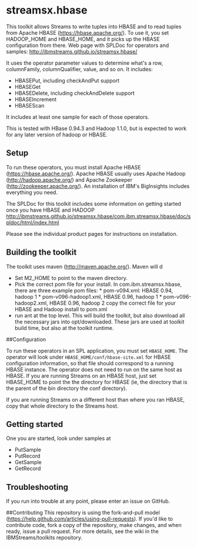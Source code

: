 streamsx.hbase
==============

This toolkit allows Streams to write tuples into HBASE and to read tuples from Apache HBASE (https://hbase.apache.org/). To use it, you set HADOOP_HOME and HBASE_HOME, and it picks up the HBASE configuration from there.  Web page with SPLDoc for operators and samples: http://ibmstreams.github.io/streamsx.hbase/

It uses the operator parameter values to determine what's a row, columnFamily, columnQualifier, value, and so on. It includes:
*    HBASEPut, including checkAndPut support
*    HBASEGet
*    HBASEDelete, including checkAndDelete support
*    HBASEIncrement
*    HBASEScan

It includes at least one sample for each of those operators.

This is tested with HBase 0.94.3 and Hadoop 1.1.0, but is expected to work for any later version of hadoop or HBASE.  

## Setup

To run these operators, you must install Apache HBASE (https://hbase.apache.org/).  Apache HBASE usually uses Apache Hadoop (http://hadoop.apache.org/) and Apache Zookeeper (http://zookeeper.apache.org/).  An installation of IBM's BigInsights includes everything you need.  

The SPLDoc for this toolkit includes some information on getting started once you have HBASE and HADOOP http://ibmstreams.github.io/streamsx.hbase/com.ibm.streamsx.hbase/doc/spldoc/html/index.html

Please see the individual product pages for instructions on installation. 

## Building the toolkit

The toolkit uses maven (http://maven.apache.org/). Maven will d 
* Set M2_HOME to point to the maven directory.
* Pick the correct pom file for your install.  In com.ibm.streamsx.hbase, there are three example pom files: 
      * pom-v094.xml: HBASE 0.94, hadoop 1
      * pom-v096-hadoop1.xml, HBASE 0.96, hadoop 1
      * pom-v096-hadoop2.xml, HBASE 0.96, hadoop 2
  copy the correct file for your HBASE and Hadoop install to pom.xml
* run ant at the top level.  This will build the toolkit, but also download all the necessary jars into opt/downloaded.  These jars are used at toolkit build time, but also at the toolkit runtime.

##Configuration

To run these operators in an SPL application, you must set `HBASE_HOME`.  The operator will look under `HBASE_HOME/conf/hbase-site.xml` for HBASE configuration information, so that file should correspond to a running HBASE instance.  The operator does not need to run on the same host as HBASE.  If you are running Streams on an HBASE host, just set HBASE_HOME to point the the directory for HBASE (ie, the directory that is the parent of the bin directory the conf directory).  

If you are running Streams on a different host than where you ran HBASE, copy that whole directory to the Streams host. 

## Getting started

One you are started, look under samples at  
* PutSample
* PutRecord
* GetSample
* GetRecord

## Troubleshooting

If you run into trouble at any point, please enter an issue on GitHub.  

##Contributing
This repository is using the fork-and-pull model (https://help.github.com/articles/using-pull-requests).  If you'd like to contribute code, fork a copy of the repository, make changes, and when ready, issue a pull request.  For more details, see the wiki in the IBMStreams/toolkits repository.
